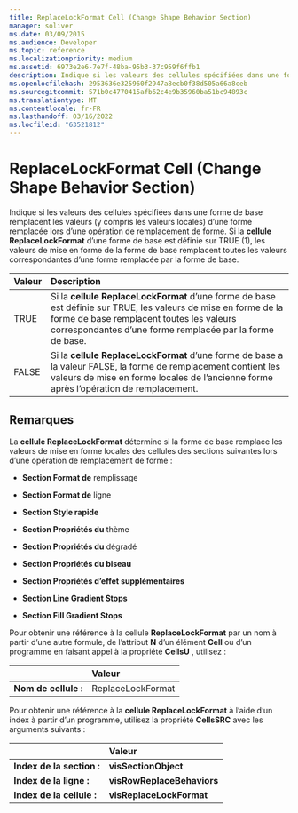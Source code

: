 ```yaml
---
title: ReplaceLockFormat Cell (Change Shape Behavior Section)
manager: soliver
ms.date: 03/09/2015
ms.audience: Developer
ms.topic: reference
ms.localizationpriority: medium
ms.assetid: 6973e2e6-7e7f-48ba-95b3-37c959f6ffb1
description: Indique si les valeurs des cellules spécifiées dans une forme de base remplacent les valeurs (y compris les valeurs locales) d’une forme remplacée lors d’une opération de remplacement de forme. Si la cellule ReplaceLockFormat d’une forme de base est définie sur TRUE (1), les valeurs de mise en forme de la forme de base remplacent toutes les valeurs correspondantes d’une forme remplacée par la forme de base.
ms.openlocfilehash: 2953636e325960f2947a8ecb0f38d505a66a8ceb
ms.sourcegitcommit: 571b0c4770415afb62c4e9b35960ba51bc94893c
ms.translationtype: MT
ms.contentlocale: fr-FR
ms.lasthandoff: 03/16/2022
ms.locfileid: "63521812"
---
```

# <a name="replacelockformat-cell-change-shape-behavior-section"></a>ReplaceLockFormat Cell (Change Shape Behavior Section)

Indique si les valeurs des cellules spécifiées dans une forme de base remplacent les valeurs (y compris les valeurs locales) d’une forme remplacée lors d’une opération de remplacement de forme. Si la **cellule ReplaceLockFormat** d’une forme de base est définie sur TRUE (1), les valeurs de mise en forme de la forme de base remplacent toutes les valeurs correspondantes d’une forme remplacée par la forme de base. 
  
|**Valeur**|**Description**|
|:-----|:-----|
|TRUE  <br/> |Si la **cellule ReplaceLockFormat** d’une forme de base est définie sur TRUE, les valeurs de mise en forme de la forme de base remplacent toutes les valeurs correspondantes d’une forme remplacée par la forme de base. |
|FALSE  <br/> |Si la **cellule ReplaceLockFormat** d’une forme de base a la valeur FALSE, la forme de remplacement contient les valeurs de mise en forme locales de l’ancienne forme après l’opération de remplacement. |
   
## <a name="remarks"></a>Remarques

La **cellule ReplaceLockFormat** détermine si la forme de base remplace les valeurs de mise en forme locales des cellules des sections suivantes lors d’une opération de remplacement de forme : 
  
- **Section Format de** remplissage 
    
- **Section Format de** ligne 
    
- **Section Style rapide** 
    
- **Section Propriétés du** thème 
    
- **Section Propriétés du** dégradé 
    
- **Section Propriétés du biseau** 
    
- **Section Propriétés d’effet supplémentaires** 
    
- **Section Line Gradient Stops** 
    
- **Section Fill Gradient Stops** 
    
Pour obtenir une référence à la cellule **ReplaceLockFormat** par un nom à partir d’une autre formule, de l’attribut **N** d’un élément **Cell** ou d’un programme en faisant appel à la propriété **CellsU** , utilisez : 
  
||Valeur |
|:-----|:-----|
| **Nom de cellule :**  <br/> | ReplaceLockFormat  <br/> |
   
Pour obtenir une référence à la **cellule ReplaceLockFormat** à l’aide d’un index à partir d’un programme, utilisez la propriété **CellsSRC** avec les arguments suivants : 
  
||Valeur |
|:-----|:-----|
| **Index de la section :**  <br/> |**visSectionObject** <br/> |
| **Index de la ligne :**  <br/> |**visRowReplaceBehaviors** <br/> |
| **Index de la cellule :**  <br/> |**visReplaceLockFormat** <br/> |
   

